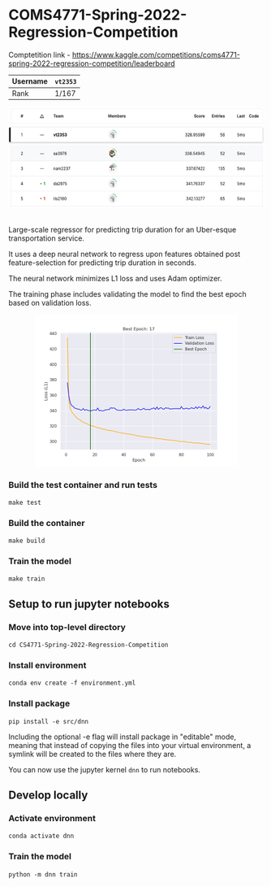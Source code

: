 # COMS4771-Spring-2022-Regression-Competition

Comptetition link - https://www.kaggle.com/competitions/coms4771-spring-2022-regression-competition/leaderboard

| Username | `vt2353` |
| ---      | ---      |
| Rank     | 1/167    |

<p align="center">
  <img src="/reports/standings.png" width="600" height="200" title="Standings">
</p>

##

Large-scale regressor for predicting trip duration for an Uber-esque transportation service.

It uses a deep neural network to regress upon features obtained post feature-selection for predicting trip duration in seconds.

The neural network minimizes L1 loss and uses Adam optimizer.

The training phase includes validating the model to find the best epoch based on validation loss.

<p align="center">
  <img src="/reports/loss-curve.png" width="400" height="300" title="Standings">
</p>

### Build the test container and run tests
```
make test
```

### Build the container
```
make build
```

### Train the model
```
make train
```

## Setup to run jupyter notebooks

### Move into top-level directory
```
cd CS4771-Spring-2022-Regression-Competition
```

### Install environment
```
conda env create -f environment.yml
```

### Install package
```
pip install -e src/dnn
```
Including the optional -e flag will install package in "editable" mode, meaning that instead of copying the files into your virtual environment, a symlink will be created to the files where they are.

You can now use the jupyter kernel `dnn` to run notebooks.

## Develop locally

### Activate environment
```
conda activate dnn
```

### Train the model
```
python -m dnn train